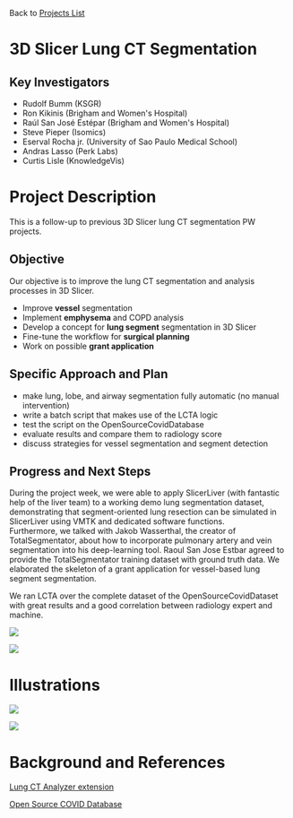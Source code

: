 Back to [Projects List](../../README.md#ProjectsList)

# 3D Slicer Lung CT Segmentation

## Key Investigators

*   Rudolf Bumm (KSGR)
*   Ron Kikinis (Brigham and Women's Hospital)
*   Raúl San José Estépar (Brigham and Women's Hospital)
*   Steve Pieper (Isomics)
*   Eserval Rocha jr. (University of Sao Paulo Medical School)
*   Andras Lasso (Perk Labs)
*   Curtis Lisle (KnowledgeVis)

# Project Description

This is a follow-up to previous 3D Slicer lung CT segmentation PW projects. 

## Objective

Our objective is to improve the lung CT segmentation and analysis processes in 3D Slicer.

*   Improve **vessel** segmentation
*   Implement **emphysema** and COPD analysis
*   Develop a concept for **lung segment** segmentation in 3D Slicer
*   Fine-tune the workflow for **surgical planning**
*   Work on possible **grant application**

## Specific Approach and Plan

*   make lung, lobe, and airway segmentation fully automatic (no manual intervention)
*   write a batch script that makes use of the LCTA logic
*   test the script on the OpenSourceCovidDatabase
*   evaluate results and compare them to radiology score 
*   discuss strategies for vessel segmentation and segment detection

## Progress and Next Steps

During the project week, we were able to apply SlicerLiver (with fantastic help of the liver team) to a working demo lung segmentation dataset, demonstrating that segment-oriented lung resection can be simulated in SlicerLiver using VMTK and dedicated software functions.  
Furthermore, we talked with Jakob Wasserthal, the creator of TotalSegmentator, about how to incorporate pulmonary artery and vein segmentation into his deep-learning tool. Raoul San Jose Estbar agreed to provide the TotalSegmentator training dataset with ground truth data. We elaborated the skeleton of a grant application for vessel-based lung segment segmentation.

We ran LCTA over the complete dataset of the OpenSourceCovidDataset with great results and a good correlation between radiology expert and machine. 

![](https://user-images.githubusercontent.com/18140094/216458521-1df25eb4-63b2-4946-8b67-6881f8050024.png)

![](https://user-images.githubusercontent.com/18140094/216458649-a7862df4-4c2a-4518-a1f8-c1e0b441be9c.png)

# Illustrations

![](https://user-images.githubusercontent.com/18140094/216455289-bbf2d613-57f4-423f-8e17-0263a5cda126.png)

![](https://user-images.githubusercontent.com/18140094/216455423-5c2990be-b31d-4691-9bf9-1c3540366e4c.png)

# Background and References

[Lung CT Analyzer extension](https://github.com/rbumm/SlicerLungCTAnalyzer)

[Open Source COVID Database](https://www.mdpi.com/2306-5354/8/2/26)
